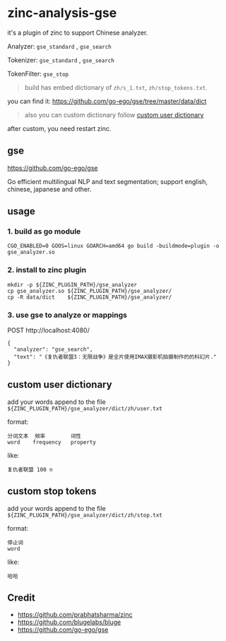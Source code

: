 # zinc-analysis-gse

it's a plugin of zinc to support Chinese analyzer.

Analyzer: `gse_standard` , `gse_search`

Tokenizer: `gse_standard` , `gse_search`

TokenFilter: `gse_stop`

> build has embed dictionary of `zh/s_1.txt`, `zh/stop_tokens.txt`.

you can find it: https://github.com/go-ego/gse/tree/master/data/dict

> also you can custom dictionary follow [custom user dictionary](#custom-user-dictionary)

after custom, you need restart zinc.

## gse

https://github.com/go-ego/gse

Go efficient multilingual NLP and text segmentation; support english, chinese, japanese and other.

## usage

### 1. build as go module

```shell
CGO_ENABLED=0 GOOS=linux GOARCH=amd64 go build -buildmode=plugin -o gse_analyzer.so
```

### 2. install to zinc plugin

```
mkdir -p ${ZINC_PLUGIN_PATH}/gse_analyzer
cp gse_analyzer.so ${ZINC_PLUGIN_PATH}/gse_analyzer/
cp -R data/dict    ${ZINC_PLUGIN_PATH}/gse_analyzer/
```

### 3. use gse to analyze or mappings

POST http://localhost:4080/
```
{
  "analyzer": "gse_search",
  "text": "《复仇者联盟3：无限战争》是全片使用IMAX摄影机拍摄制作的的科幻片."
}
```

## custom user dictionary

add your words append to the file `${ZINC_PLUGIN_PATH}/gse_analyzer/dict/zh/user.txt`

format:

```
分词文本  频率        词性
word    frequency   property
```

like:

```
复仇者联盟 100 n
```

## custom stop tokens

add your words append to the file `${ZINC_PLUGIN_PATH}/gse_analyzer/dict/zh/stop.txt`

format:

```
停止词
word
```

like:

```
哈哈
```

## Credit

* https://github.com/prabhatsharma/zinc
* https://github.com/blugelabs/bluge
* https://github.com/go-ego/gse
